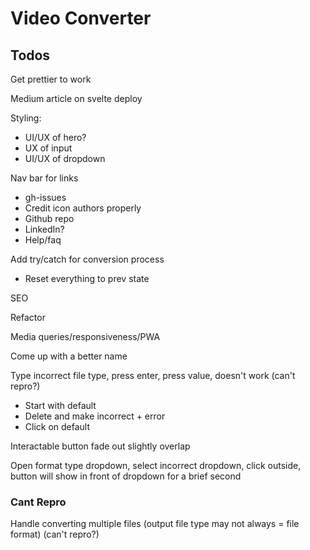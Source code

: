 # Video Converter

## Todos
Get prettier to work

Medium article on svelte deploy

Styling:
- UI/UX of hero?
- UX of input
- UI/UX of dropdown

Nav bar for links
- gh-issues
- Credit icon authors properly
- Github repo
- LinkedIn?
- Help/faq

Add try/catch for conversion process
- Reset everything to prev state

SEO

Refactor

Media queries/responsiveness/PWA

Come up with a better name

Type incorrect file type, press enter, press value, doesn't work (can't repro?)
- Start with default
- Delete and make incorrect + error
- Click on default

Interactable button fade out slightly overlap

Open format type dropdown, select incorrect dropdown, click outside, button will show in front of dropdown for a brief second

### Cant Repro

Handle converting multiple files (output file type may not always = file format) (can't repro?)
